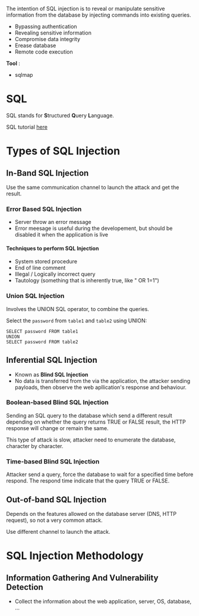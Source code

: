 The intention of SQL injection is to reveal or manipulate sensitive information from the database by injecting 
commands into existing queries.

- Bypassing authentication
- Revealing sensitive information
- Compromise data integrity
- Erease database
- Remote code execution

**Tool** :

- sqlmap

# SQL

SQL stands for **S**tructured **Q**uery **L**anguage.

SQL tutorial [here](https://www.w3schools.com/sql/sql_delete.asp)

# Types of SQL Injection

## In-Band SQL Injection

Use the same communication channel to launch the attack and get the result.

### Error Based SQL Injection

- Server throw an error message
- Error meesage is useful during the developement, but should be disabled it when the application is live

#### Techniques to perform SQL Injection

- System stored procedure
- End of line comment
- Illegal / Logically incorrect query
- Tautology (something that is inherently true, like " OR 1=1")

### Union SQL Injection

Involves the UNION SQL operator, to combine the queries.

Select the `password` from `table1` and `table2` using UNION:

```
SELECT password FROM table1
UNION
SELECT password FROM table2
```

## Inferential SQL Injection

- Known as **Blind SQL Injection**
- No data is transferred from the via the application, the attacker sending payloads, then observe the web apllication's response and behaviour.

### Boolean-based Blind SQL Injection

Sending an SQL query to the database which send a different result depending on whether the query returns TRUE 
or FALSE result, the HTTP response will change or remain the same.

This type of attack is slow, attacker need to enumerate the database, character by character.

### Time-based Blind SQL Injection

Attacker send a query, force the database to wait for a specified time before respond.
The respond time indicate that the query TRUE or FALSE.

## Out-of-band SQL Injection

Depends on the features allowed on the database server (DNS, HTTP request), so not a very common attack. 

Use different channel to launch the attack. 

# SQL Injection Methodology

## Information Gathering And Vulnerability Detection

- Collect the information about the web application, server, OS, database, ...


